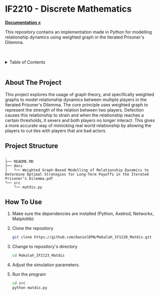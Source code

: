 # IF2210 - Discrete Mathematics

<a href="https://github.com/DanielDPW/Makalah_IF1220_Matdis/tree/main/docs"><strong>Documentation »</strong></a>
<br />
</p>

This repository contains an implementation made in Python for modelling relationship dynamics using weighted graph in the Iterated Prisoner's Dilemma.

<br/>
<br/>
<details>
  <summary>Table of Contents</summary>
  <ol>
    <li>
      <a href="#about-the-project">About The Project</a>
    </li>
    <li>
      <a href="#project-structure">Project Structure</a>
    </li>
    <li>
      <a href="#how-to-use">How To Use</a>
    </li>
  </ol>
</details>
<br/>

## About The Project

This project explores the usage of graph theory, and specifically weighted graphs to model relationship dynamics between multiple players in the Iterated Prisoner's Dilemma. The core principle uses weighted graph to represent the strength of the relation between two players. Defection causes this relationship to strain and when the relationship reaches a certain thresholds, it severs and both players no longer interact. This gives a more accurate way of mimicking real world relationship by allowing the players to cut ties with players that are bad actors.



## Project Structure
```ssh
.
├── README.MD
├── docs
│   └── Weighted Graph-Based Modelling of Relationship Dynamics to Determine Optimal Strategies for Long-Term Payoffs in the Iterated Prisoner’s Dilemma.pdf
└── src
    └── matdis.py
```

## How To Use

1. Make sure the dependencies are installed (Python, Axelrod, Networkx, Matplotlib)

2. Clone the repository
    ```sh
    git clone https://github.com/DanielDPW/Makalah_IF1220_Matdis.git
    ```

3. Change to repository's directory
    ```sh
    cd Makalah_IF2123_Matdis
    ```

4. Adjust the simulation parameters.

5. Run the program
    ```sh
    cd src
    python matdis.py
    ```

